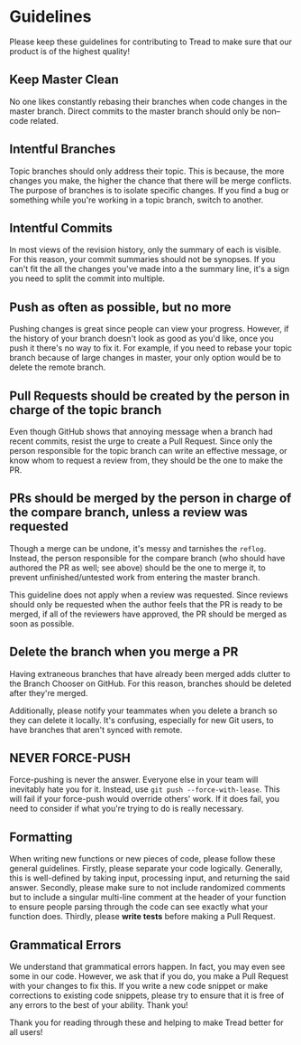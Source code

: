 # Guidelines

Please keep these guidelines for contributing to Tread to make sure that our product is of the highest quality!

## Keep Master Clean

No one likes constantly rebasing their branches when code changes in the master branch. Direct commits to the master branch should only be non–code related.

## Intentful Branches

Topic branches should only address their topic. This is because, the more changes you make, the higher the chance that there will be merge conflicts. The purpose of branches is to isolate specific changes. If you find a bug or something while you're working in a topic branch, switch to another.

## Intentful Commits

In most views of the revision history, only the summary of each is visible. For this reason, your commit summaries should not be synopses. If you can't fit the all the changes you've made into a the summary line, it's a sign you need to split the commit into multiple.

## Push as often as possible, but no more

Pushing changes is great since people can view your progress. However, if the history of your branch doesn't look as good as you'd like, once you push it there's no way to fix it. For example, if you need to rebase your topic branch because of large changes in master, your only option would be to delete the remote branch.

## Pull Requests should be created by the person in charge of the topic branch

Even though GitHub shows that annoying message when a branch had recent commits, resist the urge to create a Pull Request. Since only the person responsible for the topic branch can write an effective message, or know whom to request a review from, they should be the one to make the PR.

## PRs should be merged by the person in charge of the compare branch, unless a review was requested

Though a merge can be undone, it's messy and tarnishes the `reflog`. Instead, the person responsible for the compare branch (who should have authored the PR as well; see above) should be the one to merge it, to prevent unfinished/untested work from entering the master branch.

This guideline does not apply when a review was requested. Since reviews should only be requested when the author feels that the PR is ready to be merged, if all of the reviewers have approved, the PR should be merged as soon as possible.

## Delete the branch when you merge a PR

Having extraneous branches that have already been merged adds clutter to the Branch Chooser on GitHub. For this reason, branches should be deleted after they're merged.

Additionally, please notify your teammates when you delete a branch so they can delete it locally. It's confusing, especially for new Git users, to have branches that aren't synced with remote.

## NEVER FORCE-PUSH

Force-pushing is never the answer. Everyone else in your team will inevitably hate you for it. Instead, use `git push --force-with-lease`. This will fail if your force-push would override others' work. If it does fail, you need to consider if what you're trying to do is really necessary.

## Formatting

When writing new functions or new pieces of code, please follow these general guidelines. Firstly, please separate your code logically. Generally, this is well-defined by taking input, processing input, and returning the said answer. Secondly, please make sure to not include randomized comments but to include a singular multi-line comment at the header of your function to ensure people parsing through the code can see exactly what your function does. Thirdly, please **write tests** before making a Pull Request.

## Grammatical Errors
We understand that grammatical errors happen. In fact, you may even see some in our code. However, we ask that if you do, you make a Pull Request with your changes to fix this. If you write a new code snippet or make corrections to existing code snippets, please try to ensure that it is free of any errors to the best of your ability. Thank you!

Thank you for reading through these and helping to make Tread better for all users!
